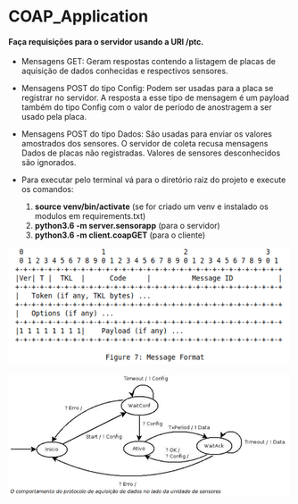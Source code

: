 # COAP_Application

#### **Faça requisições para o servidor usando a URI /ptc.**

- Mensagens GET:
  Geram respostas contendo a listagem de placas de aquisição de dados conhecidas e respectivos sensores.

- Mensagens POST do tipo Config: 
  Podem ser usadas para a placa se registrar no servidor. 
  A resposta a esse tipo de mensagem é um payload também do tipo Config com o valor de período de anostragem a ser usado pela placa.

- Mensagens POST do tipo Dados: 
  São usadas para enviar os valores amostrados dos sensores. 
  O servidor de coleta recusa mensagens Dados de placas não registradas. Valores de sensores desconhecidos são ignorados. 
  
- Para executar pelo terminal vá para o diretório raiz do projeto e execute os comandos:
  1. **source venv/bin/activate** (se for criado um venv e instalado os modulos em requirements.txt)
  2. **python3.6 -m server.sensorapp** (para o servidor)
  3. **python3.6 -m client.coapGET** (para o cliente)

![](https://github.com/GuilhermeRoque/COAP_Application/blob/master/coapFormat.png)

![](https://github.com/GuilhermeRoque/COAP_Application/blob/master/fsm.png)

